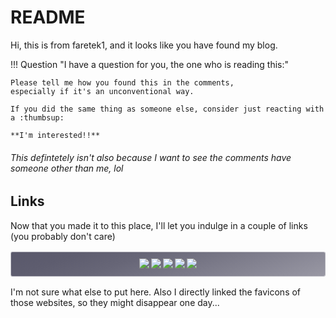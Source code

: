 # README

Hi, this is from faretek1, and it looks like you have found my blog.

!!! Question "I have a question for you, the one who is reading this:"

    Please tell me how you found this in the comments, 
    especially if it's an unconventional way. 

    If you did the same thing as someone else, consider just reacting with a :thumbsup:

    **I'm interested!!**

###### This defintetely isn't also because I want to see the comments have someone other than me, lol

## Links

Now that you made it to this place, I'll let you indulge in a couple of links (you probably don't care)
<div style="
background: linear-gradient(
    341deg,
    rgba(153, 152, 164, 1) 0%, 
    rgba(103, 102, 119, 1) 63%, 
    rgba(94, 93, 111, 1) 81%, 
    rgba(89, 88, 107, 1) 100%
);
border: .075rem solid #FFFFFF80;
border-radius: .2rem;
font-size: .64rem;
margin: 1.5625em 0;
padding: 0 .6rem;
text-align: center;
transition: box-shadow 125ms;
" markdown>


[![](https://scratch.mit.edu/favicon.ico)](https://scratch.mit.edu/users/faretek1/)
[![](https://github.githubassets.com/favicons/favicon.svg)](https://github.com/FAReTek1)
[![](https://cdn.prod.website-files.com/6257adef93867e50d84d30e2/62fddf0fde45a8baedcc7ee5_847541504914fd33810e70a0ea73177e%20(2)-1.png)](https://discord.com/invite/XGKV8X9hfh)
[![](https://web-cdn.bsky.app/static/favicon-32x32.png)](https://bsky.app/profile/faretek1.github.io)
[![](https://mastodon.social/packs/assets/favicon-32x32-CiQz7Niw.png)](https://mastodon.social/@retek1)

</div>

I'm not sure what else to put here. Also I directly linked the favicons of those websites, so they might disappear one
day...